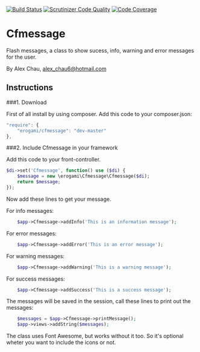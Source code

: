 [![Build Status](https://travis-ci.org/henam1/cfmessage.svg?branch=master)](https://travis-ci.org/henam1/cfmessage)
[![Scrutinizer Code Quality](https://scrutinizer-ci.com/g/henam1/cfmessage/badges/quality-score.png?b=master)](https://scrutinizer-ci.com/g/henam1/cfmessage/?branch=master)
[![Code Coverage](https://scrutinizer-ci.com/g/henam1/cfmessage/badges/coverage.png?b=master)](https://scrutinizer-ci.com/g/henam1/cfmessage/?branch=master)

Cfmessage
=========

Flash messages, a class to show sucess, info, warning and error messages for the user.

By Alex Chau, alex_chau6@hotmail.com


Instructions
------------------

###1. Download

First of all install by using composer. Add this code to your composer.json:

```javascript
"require": {
    "erogami/cfmessage": "dev-master"
},
```

###2. Include Cfmessage in your framework

Add this code to your front-controller.

```php
$di->set('Cfmessage', function() use ($di) { 
    $message = new \erogami\Cfmessage\Cfmessage($di);  
    return $message; 
}); 
```

Now add these lines to get your message.

For info messages:

```php
    $app->Cfmessage->addInfo('This is an information message'); 
```
For error messages:

```php
    $app->Cfmessage->addError('This is an error message'); 
```

For warning messages:

```php
    $app->Cfmessage->addWarning('This is a warning message'); 
```

For success messages:

```php
    $app->Cfmessage->addSuccess('This is a success message'); 
```
   
The messages will be saved in the session, call these lines to print out the messages:
    
```php
    $messages = $app->Cfmessage->printMessage();
    $app->views->addString($messages);
```

The class uses Font Awesome, but works without it too. So it's optional wheter you want to include the icons or not.

